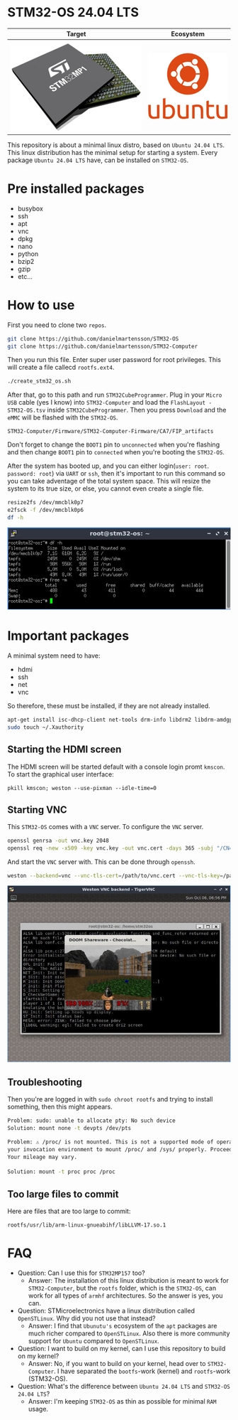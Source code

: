 # STM32-OS 24.04 LTS

Target             |   Ecosystem
:-------------------------:|:-------------------------:
![](https://raw.githubusercontent.com/DanielMartensson/STM32-OS/refs/heads/main/pictures/stm32mp1.png)  |  ![](https://raw.githubusercontent.com/DanielMartensson/STM32-OS/refs/heads/main/pictures/ubuntu.png)

This repository is about a minimal linux distro, based on `Ubuntu 24.04 LTS`. This linux distribution has the minimal setup for starting a system. Every package `Ubuntu 24.04 LTS` have, can be installed on `STM32-OS`.

# Pre installed packages

* busybox
* ssh
* apt
* vnc
* dpkg
* nano
* python
* bzip2
* gzip
* etc...

# How to use

First you need to clone two `repos`.

```sh
git clone https://github.com/danielmartensson/STM32-OS
git clone https://github.com/danielmartensson/STM32-Computer
```

Then you run this file. Enter super user password for root privileges. This will create a file callecd `rootfs.ext4`.
```sh
./create_stm32_os.sh
```

After that, go to this path and run `STM32CubeProgrammer`. Plug in your `Micro USB` cable (yes I know) into `STM32-Computer` and load the `FlashLayout - STM32-OS.tsv` inside `STM32CubeProgrammer`. Then you press `Download` and the `eMMC` will be flashed with the `STM32-OS`.
```
STM32-Computer/Firmware/STM32-Computer-Firmware/CA7/FIP_artifacts
```

Don't forget to change the `BOOT1` pin to `unconnected` when you're flashing and then change `BOOT1` pin to `connected` when you're booting the `STM32-OS`.

After the system has booted up, and you can either login(`user: root`. `password: root`) via `UART` or `ssh`, then it's important to run this command so you can take adventage of the total system space. This will resize the system to its true size, or else, you cannot even create a single file.

```sh
resize2fs /dev/mmcblk0p7
e2fsck -f /dev/mmcblk0p6
df -h
```

![](https://raw.githubusercontent.com/DanielMartensson/STM32-OS/refs/heads/main/pictures/memory.png)

# Important packages

A minimal system need to have:

* hdmi
* ssh
* net
* vnc

So therefore, these must be installed, if they are not already installed.

```sh
apt-get install isc-dhcp-client net-tools drm-info libdrm2 libdrm-amdgpu1 libdrm-common libdrm-tests xorg xterm xserver-xorg-video-armsoc x11-xserver-utils xinit xserver-xorg-input-evdev weston seatd libinput-tools xcursor-themes libgl1-mesa-dri mesa-utils wayland-utils kmscon
sudo touch ~/.Xauthority
```

## Starting the HDMI screen

The HDMI screen will be started default with a console login promt `kmscon`. To start the graphical user interface:

```
pkill kmscon; weston --use-pixman --idle-time=0
```

## Starting VNC

This `STM32-OS` comes with a `VNC` server. To configure the `VNC` server.

```sh
openssl genrsa -out vnc.key 2048
openssl req -new -x509 -key vnc.key -out vnc.cert -days 365 -subj "/CN=localhost"
```

And start the `VNC` server with. This can be done through `openssh`.
```sh
weston --backend=vnc --vnc-tls-cert=/path/to/vnc.cert --vnc-tls-key=/path/to/vnc.key
```

![a](https://github.com/DanielMartensson/STM32-OS/blob/main/pictures/vnc.jpg?raw=true)

## Troubleshooting

Then you're are logged in with `sudo chroot rootfs` and trying to install something, then this might appears.

```sh
Problem: sudo: unable to allocate pty: No such device
Solution: mount none -t devpts /dev/pts
```

```sh
Problem: ⚠ /proc/ is not mounted. This is not a supported mode of operation. Please fix                                                                
your invocation environment to mount /proc/ and /sys/ properly. Proceeding anyway.                                                            
Your mileage may vary.

Solution: mount -t proc proc /proc
```

## Too large files to commit

Here are files that are too large to commit:

```
rootfs/usr/lib/arm-linux-gnueabihf/libLLVM-17.so.1
```

# FAQ

* Question: Can I use this for `STM32MP157` too?
  - Answer: The installation of this linux distribution is meant to work for `STM32-Computer`, but the `rootfs` folder, which is the `STM32-OS`, can work for all types of `armhf` architectures. So the answer is yes, you can.
* Question: STMicroelectronics have a linux distribution called `OpenSTLinux`. Why did you not use that instead?
  - Answer: I find that `Ubunutu's` ecosystem of the `apt` packages are much richer compared to `OpenSTLinux`. Also there is more community support for `Ubuntu` compared to `OpenSTLinux`.
* Question: I want to build on my kernel, can I use this repository to build on my kernel?
  - Answer: No, if you want to build on your kernel, head over to `STM32-Computer`. I have separated the `bootfs`-work (kernel) and `rootfs`-work (STM32-OS).
* Question: What's the difference between `Ubuntu 24.04 LTS` and `STM32-OS 24.04 LTS`?
  - Answer: I'm keeping `STM32-OS` as thin as possible for minimal `RAM` usage.
 
